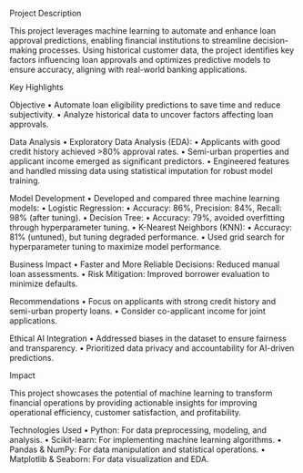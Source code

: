 Project Description

This project leverages machine learning to automate and enhance loan approval predictions, enabling financial institutions to streamline decision-making processes. Using historical customer data, the project identifies key factors influencing loan approvals and optimizes predictive models to ensure accuracy, aligning with real-world banking applications.

Key Highlights

Objective
	•	Automate loan eligibility predictions to save time and reduce subjectivity.
	•	Analyze historical data to uncover factors affecting loan approvals.

Data Analysis
	•	Exploratory Data Analysis (EDA):
	•	Applicants with good credit history achieved >80% approval rates.
	•	Semi-urban properties and applicant income emerged as significant predictors.
	•	Engineered features and handled missing data using statistical imputation for robust model training.

Model Development
	•	Developed and compared three machine learning models:
	•	Logistic Regression:
	•	Accuracy: 86%, Precision: 84%, Recall: 98% (after tuning).
	•	Decision Tree:
	•	Accuracy: 79%, avoided overfitting through hyperparameter tuning.
	•	K-Nearest Neighbors (KNN):
	•	Accuracy: 81% (untuned), but tuning degraded performance.
	•	Used grid search for hyperparameter tuning to maximize model performance.

Business Impact
	•	Faster and More Reliable Decisions: Reduced manual loan assessments.
	•	Risk Mitigation: Improved borrower evaluation to minimize defaults.

Recommendations
	•	Focus on applicants with strong credit history and semi-urban property loans.
	•	Consider co-applicant income for joint applications.

Ethical AI Integration
	•	Addressed biases in the dataset to ensure fairness and transparency.
	•	Prioritized data privacy and accountability for AI-driven predictions.

 Impact

This project showcases the potential of machine learning to transform financial operations by providing actionable insights for improving operational efficiency, customer satisfaction, and profitability.


Technologies Used
	•	Python: For data preprocessing, modeling, and analysis.
	•	Scikit-learn: For implementing machine learning algorithms.
	•	Pandas & NumPy: For data manipulation and statistical operations.
	•	Matplotlib & Seaborn: For data visualization and EDA.
